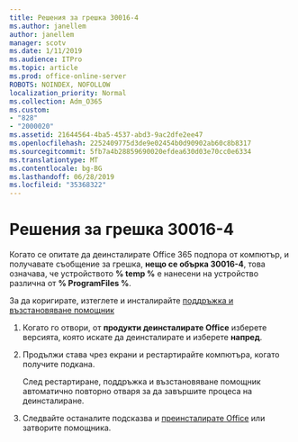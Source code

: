 ```yaml
---
title: Решения за грешка 30016-4
ms.author: janellem
author: janellem
manager: scotv
ms.date: 1/11/2019
ms.audience: ITPro
ms.topic: article
ms.prod: office-online-server
ROBOTS: NOINDEX, NOFOLLOW
localization_priority: Normal
ms.collection: Adm_O365
ms.custom:
- "828"
- "2000020"
ms.assetid: 21644564-4ba5-4537-abd3-9ac2dfe2ee47
ms.openlocfilehash: 2252409775d3de9e02454b0d90902ab60c8b8317
ms.sourcegitcommit: 5fb7a4b28859690020efdea630d03e70cc0e6334
ms.translationtype: MT
ms.contentlocale: bg-BG
ms.lasthandoff: 06/28/2019
ms.locfileid: "35368322"
---
```

# <a name="solutions-for-error-30016-4"></a>Решения за грешка 30016-4

Когато се опитате да деинсталирате Office 365 подпора от компютър, и получавате съобщение за грешка, **нещо се обърка 30016-4**, това означава, че устройството **% temp %** е нанесени на устройство различна от **% ProgramFiles %**.
  
За да коригирате, изтеглете и инсталирайте [поддръжка и възстановяване помощник](https://aka.ms/SARA-OfficeUninstall-Alchemy)
  
1. Когато го отвори, от **продукти деинсталирате Office** изберете версията, която искате да деинсталирате и изберете **напред**.

2. Продължи става чрез екрани и рестартирайте компютъра, когато получите подкана.

    След рестартиране, поддръжка и възстановяване помощник автоматично повторно отваря за да завършите процеса на деинсталиране.

3. Следвайте останалите подсказва и [преинсталирате Office](https://portal.office.com/OLS/MySoftware.aspx) или затворите помощника.
